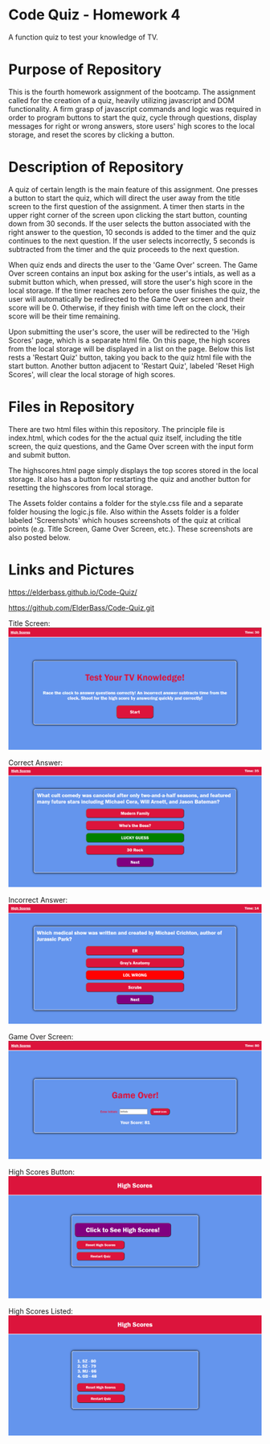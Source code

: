 # Code Quiz - Homework 4

A function quiz to test your knowledge of TV.

# Purpose of Repository

This is the fourth homework assignment of the bootcamp. The assignment called for the creation of a quiz, heavily utilizing javascript and DOM functionality. A firm grasp of javascript commands and logic was required in order to program buttons to start the quiz, cycle through questions, display messages for right or wrong answers, store users' high scores to the local storage, and reset the scores by clicking a button. 

# Description of Repository

A quiz of certain length is the main feature of this assignment. One presses a button to start the quiz, which will direct the user away from the title screen to the first question of the assignment. A timer then starts in the upper right corner of the screen upon clicking the start button, counting down from 30 seconds. If the user selects the button associated with the right answer to the question, 10 seconds is added to the timer and the quiz continues to the next question. If the user selects incorrectly, 5 seconds is subtracted from the timer and the quiz proceeds to the next question.

When quiz ends and directs the user to the 'Game Over' screen. The Game Over screen contains an input box asking for the user's intials, as well as a submit button which, when pressed, will store the user's high score in the local storage. If the timer reaches zero before the user finishes the quiz, the user will automatically be redirected to the Game Over screen and their score will be 0. Otherwise, if they finish with time left on the clock, their score will be their time remaining.

Upon submitting the user's score, the user will be redirected to the 'High Scores' page, which is a separate html file. On this page, the high scores from the local storage will be displayed in a list on the page. Below this list rests a 'Restart Quiz' button, taking you back to the quiz html file with the start button. Another button adjacent to 'Restart Quiz', labeled 'Reset High Scores', will clear the local storage of high scores. 

# Files in Repository

There are two html files within this repository. The principle file is index.html, which codes for the the actual quiz itself, including the title screen, the quiz questions, and the Game Over screen with the input form and submit button. 

The highscores.html page simply displays the top scores stored in the local storage. It also has a button for restarting the quiz and another button for resetting the highscores from local storage. 

The Assets folder contains a folder for the style.css file and a separate folder housing the logic.js file. Also within the Assets folder is a folder labeled 'Screenshots' which houses screenshots of the quiz at critical points (e.g. Title Screen, Game Over Screen, etc.). These screenshots are also posted below.

# Links and Pictures

https://elderbass.github.io/Code-Quiz/

https://github.com/ElderBass/Code-Quiz.git

Title Screen:
![Quiz Title Screen](./Assets/Screenshots/Quiz-Title.png)


Correct Answer:
![Quiz Correct Answer](./Assets/Screenshots/Quiz-Right.png)


Incorrect Answer:
![Quiz Incorrect Answer](./Assets/Screenshots/Quiz-Wrong.png)


Game Over Screen:
![Quiz at Game Over](./Assets/Screenshots/Quiz-Game-Over.png)


High Scores Button:
![High Scores Page with Button](./Assets/Screenshots/High-Score-Button.png)


High Scores Listed:
![High Scores Page with Scores Listed](Assets/Screenshots/Quiz-Listed-Scores.png)
